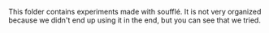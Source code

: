 This folder contains experiments made with soufflé. It is not very organized because we didn't end up using it in the end, but you can see that we tried.


